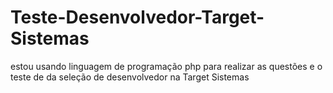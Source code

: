 # Teste-Desenvolvedor-Target-Sistemas
estou usando linguagem de programação php para realizar as questões e o teste de da seleção de desenvolvedor na Target Sistemas 
